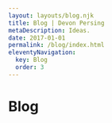 ```yaml
---
layout: layouts/blog.njk
title: Blog | Devon Persing
metaDescription: Ideas.
date: 2017-01-01
permalink: /blog/index.html
eleventyNavigation:
  key: Blog
  order: 3
---
```


# Blog